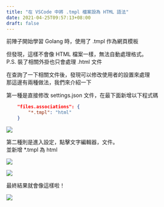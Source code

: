 ```yaml
---
title: "在 VSCode 中將 .tmpl 檔案設為 HTML 語法"
date: 2021-04-25T09:57:13+08:00
draft: false
---
```


前陣子開始學習 Golang 時，使用了 .tmpl 作為網頁模板

但發現，這樣不會像 HTML 檔案一樣，無法自動處理格式。  
P.S. 裝了相關外掛也只會處理 .html 文件

在查詢了一下相關文件後，發現可以修改使用者的設置來處理  
那這邊有兩種做法，我們來介紹一下

第一種是直接修改 settings.json 文件，在最下面新增以下程式碼

```json
    "files.associations": {
        "*.tmpl": "html"
    }
```

![](https://static.yiy.tw/media/blog/1619316651.png)

第二種則是進入設定，點擊文字編輯器，文件。  
並新增 *.tmpl 為 html

![](https://static.yiy.tw/media/blog/1619316652.png)

![](https://static.yiy.tw/media/blog/1619316653.png)

最終結果就會像這樣啦！

![](https://static.yiy.tw/media/blog/1619316650.png)